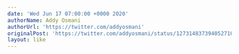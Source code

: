 ```yaml
---
date: 'Wed Jun 17 07:00:00 +0000 2020'
authorName: Addy Osmani
authorUrl: 'https://twitter.com/addyosmani'
originalPost: 'https://twitter.com/addyosmani/status/1273148373940527107'
layout: like
---
```

